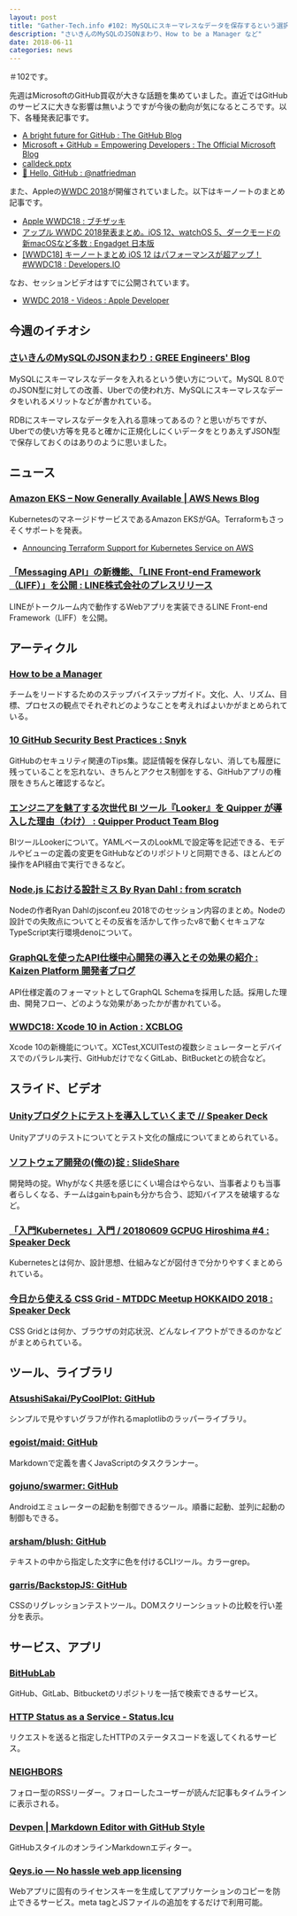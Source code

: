 ```yaml
---
layout: post
title: "Gather-Tech.info #102: MySQLにスキーマレスなデータを保存するという選択"
description: "さいきんのMySQLのJSONまわり、How to be a Manager など"
date: 2018-06-11
categories: news
---
```


＃102です。

先週はMicrosoftのGitHub買収が大きな話題を集めていました。直近ではGitHubのサービスに大きな影響は無いようですが今後の動向が気になるところです。以下、各種発表記事です。

- [A bright future for GitHub : The GitHub Blog](https://blog.github.com/2018-06-04-github-microsoft/)
- [Microsoft + GitHub = Empowering Developers : The Official Microsoft Blog](https://blogs.microsoft.com/blog/2018/06/04/microsoft-github-empowering-developers/)
- [calldeck.pptx](https://view.officeapps.live.com/op/view.aspx?src=https://c.s-microsoft.com/en-us/CMSFiles/calldeck.pptx?version=f3eef72b-35d3-95b2-4fda-73a47f805c7f)
- [👋 Hello, GitHub : @natfriedman](https://natfriedman.github.io/hello/)

また、Appleの[WWDC 2018](https://developer.apple.com/wwdc/)が開催されていました。以下はキーノートのまとめ記事です。

- [Apple WWDC18 : ブチザッキ](https://buchizo.wordpress.com/2018/06/05/apple-wwdc18/)
- [アップル WWDC 2018発表まとめ。iOS 12、watchOS 5、ダークモードの新macOSなど多数 : Engadget 日本版](https://japanese.engadget.com/2018/06/04/wwdc-2018/)
- [[WWDC18] キーノートまとめ iOS 12 はパフォーマンスが超アップ！#WWDC18 : Developers.IO](https://dev.classmethod.jp/smartphone/iphone/wwdc18-keynote/)

なお、セッションビデオはすでに公開されています。

- [WWDC 2018 - Videos : Apple Developer](https://developer.apple.com/videos/wwdc2018/)

## 今週のイチオシ

### [さいきんのMySQLのJSONまわり : GREE Engineers' Blog](http://labs.gree.jp/blog/2018/06/16896/)

MySQLにスキーマレスなデータを入れるという使い方について。MySQL 8.0でのJSON型に対しての改善、Uberでの使われ方、MySQLにスキーマレスなデータをいれるメリットなどが書かれている。

RDBにスキーマレスなデータを入れる意味ってあるの？と思いがちですが、Uberでの使い方等を見ると確かに正規化しにくいデータをとりあえずJSON型で保存しておくのはありのように思いました。

## ニュース

### [Amazon EKS – Now Generally Available | AWS News Blog](https://aws.amazon.com/jp/blogs/aws/amazon-eks-now-generally-available/)

KubernetesのマネージドサービスであるAmazon EKSがGA。Terraformもさっそくサポートを発表。

- [Announcing Terraform Support for Kubernetes Service on AWS](https://www.hashicorp.com/blog/hashicorp-announces-terraform-support-aws-kubernetes)

### [「Messaging API」の新機能、「LINE Front-end Framework（LIFF）」を公開 : LINE株式会社のプレスリリース](https://prtimes.jp/main/html/rd/p/000001114.000001594.html)

LINEがトークルーム内で動作するWebアプリを実装できるLINE Front-end Framework（LIFF）を公開。

## アーティクル

### [How to be a Manager](https://getweeklyupdate.com/manager-guide)

チームをリードするためのステップバイステップガイド。文化、人、リズム、目標、プロセスの観点でそれぞれどのようなことを考えればよいかがまとめられている。

### [10 GitHub Security Best Practices : Snyk](https://snyk.io/blog/ten-git-hub-security-best-practices/)

GitHubのセキュリティ関連のTips集。認証情報を保存しない、消しても履歴に残っていることを忘れない、きちんとアクセス制御をする、GitHubアプリの権限をきちんと確認するなど。

### [エンジニアを魅了する次世代 BI ツール『Looker』を Quipper が導入した理由（わけ） : Quipper Product Team Blog](https://quipper.hatenablog.com/entry/2018/06/04/080000)

BIツールLookerについて。YAMLベースのLookMLで設定等を記述できる、モデルやビューの定義の変更をGitHubなどのリポジトリと同期できる、ほとんどの操作をAPI経由で実行できるなど。

### [Node.js における設計ミス By Ryan Dahl : from scratch](http://yosuke-furukawa.hatenablog.com/entry/2018/06/07/080335)

Nodeの作者Ryan Dahlのjsconf.eu 2018でのセッション内容のまとめ。Nodeの設計での失敗点についてとその反省を活かして作ったv8で動くセキュアなTypeScript実行環境denoについて。

### [GraphQLを使ったAPI仕様中心開発の導入とその効果の紹介 : Kaizen Platform 開発者ブログ](http://developer.kaizenplatform.com/entry/laco/2018-06-08)

API仕様定義のフォーマットとしてGraphQL Schemaを採用した話。採用した理由、開発フロー、どのような効果があったかが書かれている。

### [WWDC18: Xcode 10 in Action : XCBLOG](http://shashikantjagtap.net/wwdc18-xcode-10-in-action/)

Xcode 10の新機能について。XCTest,XCUITestの複数シミュレーターとデバイスでのパラレル実行、GitHubだけでなくGitLab、BitBucketとの統合など。

## スライド、ビデオ

### [Unityプロダクトにテストを導入していくまで // Speaker Deck](https://speakerdeck.com/adarapata/unitypurodakutonitesutowodao-ru-siteikumade)

Unityアプリのテストについてとテスト文化の醸成についてまとめられている。

### [ソフトウェア開発の(俺の)掟 : SlideShare](https://www.slideshare.net/papanda/ss-99539814)

開発時の掟。Whyがなく共感を感じにくい場合はやらない、当事者よりも当事者らしくなる、チームはgainもpainも分かち合う、認知バイアスを破壊するなど。

### [「入門Kubernetes」入門 / 20180609 GCPUG Hiroshima #4 : Speaker Deck](https://speakerdeck.com/doublemarket/20180609-gcpug-hiroshima-number-4?slide=1)

Kubernetesとは何か、設計思想、仕組みなどが図付きで分かりやすくまとめられている。

### [今日から使える CSS Grid - MTDDC Meetup HOKKAIDO 2018 : Speaker Deck](https://speakerdeck.com/geckotang/jin-ri-karashi-eru-css-grid-mtddc-meetup-hokkaido-2018)

CSS Gridとは何か、ブラウザの対応状況、どんなレイアウトができるのかなどがまとめられている。

## ツール、ライブラリ

### [AtsushiSakai/PyCoolPlot: GitHub](https://github.com/AtsushiSakai/PyCoolPlot)

シンプルで見やすいグラフが作れるmaplotlibのラッパーライブラリ。

### [egoist/maid: GitHub](https://github.com/egoist/maid#code-block-languages)

Markdownで定義を書くJavaScriptのタスクランナー。

### [gojuno/swarmer: GitHub](https://github.com/gojuno/swarmer)

Androidエミュレーターの起動を制御できるツール。順番に起動、並列に起動の制御もできる。

### [arsham/blush: GitHub](https://github.com/arsham/blush)

テキストの中から指定した文字に色を付けるCLIツール。カラーgrep。

### [garris/BackstopJS: GitHub](https://github.com/garris/BackstopJS)

CSSのリグレッションテストツール。DOMスクリーンショットの比較を行い差分を表示。

## サービス、アプリ

### [BitHubLab](https://bithublab.org/)

GitHub、GitLab、Bitbucketのリポジトリを一括で検索できるサービス。

### [HTTP Status as a Service - Status.Icu](https://status.icu/)

リクエストを送ると指定したHTTPのステータスコードを返してくれるサービス。

### [NEIGHBORS](https://neighbors.cc/)

フォロー型のRSSリーダー。フォローしたユーザーが読んだ記事もタイムラインに表示される。

### [Devpen | Markdown Editor with GitHub Style](https://devpen.io/)

GitHubスタイルのオンラインMarkdownエディター。

### [Qeys.io — No hassle web app licensing](https://qeys.io/)

Webアプリに固有のライセンスキーを生成してアプリケーションのコピーを防止できるサービス。meta tagとJSファイルの追加をするだけで利用可能。
